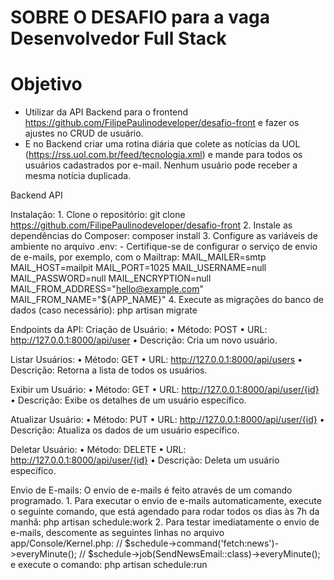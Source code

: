 # SOBRE O DESAFIO para a vaga Desenvolvedor Full Stack #

# Objetivo #
* Utilizar da API Backend para o frontend https://github.com/FilipePaulinodeveloper/desafio-front e fazer os ajustes no CRUD de usuário.
* E no Backend criar uma rotina diária que colete as notícias da UOL (https://rss.uol.com.br/feed/tecnologia.xml) e mande para
  todos os usuários cadastrados por e-mail. Nenhum usuário pode receber a mesma notícia duplicada.

Backend API

Instalação: 1. Clone o repositório: git clone https://github.com/FilipePaulinodeveloper/desafio-front
2. Instale as dependências do Composer: composer install 
3. Configure as variáveis de ambiente no arquivo .env: - Certifique-se de configurar o serviço de envio de e-mails, por exemplo, com o Mailtrap: MAIL_MAILER=smtp MAIL_HOST=mailpit MAIL_PORT=1025 MAIL_USERNAME=null MAIL_PASSWORD=null MAIL_ENCRYPTION=null MAIL_FROM_ADDRESS="hello@example.com" MAIL_FROM_NAME="${APP_NAME}" 4. Execute as migrações do banco de dados (caso necessário): php artisan migrate

Endpoints da API: Criação de Usuário: • Método: POST • URL: http://127.0.0.1:8000/api/user • Descrição: Cria um novo usuário.

Listar Usuários: • Método: GET • URL: http://127.0.0.1:8000/api/users • Descrição: Retorna a lista de todos os usuários.

Exibir um Usuário: • Método: GET • URL: http://127.0.0.1:8000/api/user/{id} • Descrição: Exibe os detalhes de um usuário específico.

Atualizar Usuário: • Método: PUT • URL: http://127.0.0.1:8000/api/user/{id} • Descrição: Atualiza os dados de um usuário específico.

Deletar Usuário: • Método: DELETE • URL: http://127.0.0.1:8000/api/user/{id} • Descrição: Deleta um usuário específico.

Envio de E-mails: O envio de e-mails é feito através de um comando programado. 1. Para executar o envio de e-mails automaticamente, execute o seguinte comando, que está agendado para rodar todos os dias às 7h da manhã: php artisan schedule:work 2. Para testar imediatamente o envio de e-mails, descomente as seguintes linhas no arquivo app/Console/Kernel.php: // $schedule->command('fetch:news')->everyMinute(); // $schedule->job(SendNewsEmail::class)->everyMinute(); e execute o comando: php artisan schedule:run
